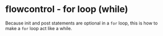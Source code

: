 # flowcontrol - for loop (while)

Because init and post statements are optional in a `for` loop, this is how to make a `for` loop act like a while.
